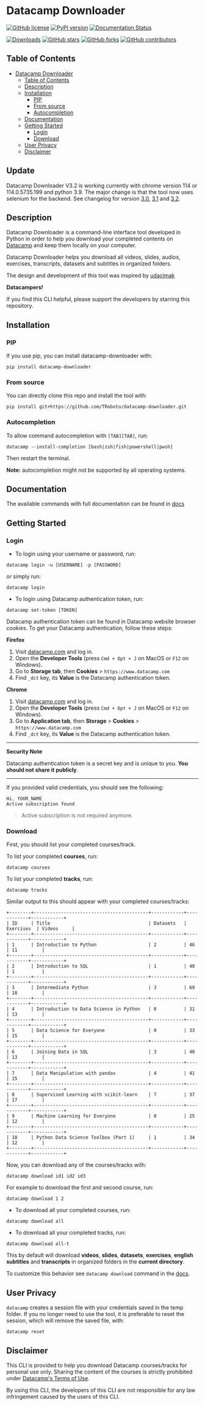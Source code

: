 # Datacamp Downloader

[![GitHub license](https://img.shields.io/github/license/TRoboto/datacamp-downloader)](https://github.com/TRoboto/datacamp-downloader/blob/master/LICENSE)
[![PyPI version](https://badge.fury.io/py/datacamp-downloader.svg)](https://pypi.org/project/datacamp-downloader/)
[![Documentation Status](https://readthedocs.org/projects/ansicolortags/badge/?version=latest)](https://github.com/TRoboto/datacamp-downloader/blob/master/docs.md)

[![Downloads](https://pepy.tech/badge/datacamp-downloader)](https://pepy.tech/project/datacamp-downloader)
[![GitHub stars](https://img.shields.io/github/stars/TRoboto/datacamp-downloader)](https://github.com/TRoboto/datacamp-downloader/stargazers)
[![GitHub forks](https://img.shields.io/github/forks/TRoboto/datacamp-downloader)](https://github.com/TRoboto/datacamp-downloader/network/members)
[![GitHub contributors](https://img.shields.io/github/contributors/TRoboto/datacamp-downloader)](https://github.com/TRoboto/datacamp-downloader/graphs/contributors)

## Table of Contents

- [Datacamp Downloader](#datacamp-downloader)
  - [Table of Contents](#table-of-contents)
  - [Description](#description)
  - [Installation](#installation)
    - [PIP](#pip)
    - [From source](#from-source)
    - [Autocompletion](#autocompletion)
  - [Documentation](#documentation)
  - [Getting Started](#getting-started)
    - [Login](#login)
    - [Download](#download)
  - [User Privacy](#user-privacy)
  - [Disclaimer](#disclaimer)

## Update

Datacamp Downloader V3.2 is working currently with chrome version 114 or 114.0.5735.199 and python 3.9. The major change is that the tool now uses selenium for the backend. See changelog for version [3.0](https://github.com/TRoboto/datacamp-downloader/pull/39), [3.1](https://github.com/TRoboto/datacamp-downloader/pull/42)
and [3.2](https://github.com/TRoboto/datacamp-downloader/pull/47).

## Description

Datacamp Downloader is a command-line interface tool developed in Python
in order to help you download your completed contents on [Datacamp](https://datacamp.com)
and keep them locally on your computer.

Datacamp Downloader helps you download all videos, slides, audios, exercises, transcripts, datasets and subtitles in organized folders.

The design and development of this tool was inspired by [udacimak](https://github.com/udacimak/udacimak)

**Datacampers!**

If you find this CLI helpful, please support the developers by starring this repository.

## Installation

### PIP

If you use pip, you can install datacamp-downloader with:

```
pip install datacamp-downloader
```

### From source

You can directly clone this repo and install the tool with:

```
pip install git+https://github.com/TRoboto/datacamp-downloader.git
```

### Autocompletion

To allow command autocompletion with `[TAB][TAB]`, run:

```
datacamp --install-completion [bash|zsh|fish|powershell|pwsh]
```

Then restart the terminal.

**Note:** autocompletion might not be supported by all operating systems.

## Documentation

The available commands with full documentation can be found in [docs](https://github.com/TRoboto/datacamp-downloader/blob/master/docs.md)

## Getting Started

### Login

- To login using your username or password, run:

```
datacamp login -u [USERNAME] -p [PASSWORD]
```

or simply run:

```
datacamp login
```

- To login using Datacamp authentication token, run:

```
datacamp set-token [TOKEN]
```

Datacamp authentication token can be found in Datacamp website browser _cookies_.
To get your Datacamp authentication, follow these steps:

**Firefox**

1. Visit [datacamp.com](https://datacamp.com) and log in.
2. Open the **Developer Tools** (press `Cmd + Opt + J` on MacOS or `F12` on Windows).
3. Go to **Storage tab**, then **Cookies** > `https://www.datacamp.com`
4. Find `_dct` key, its **Value** is the Datacamp authentication token.

**Chrome**

1. Visit [datacamp.com](https://datacamp.com) and log in.
2. Open the **Developer Tools** (press `Cmd + Opt + J` on MacOS or `F12` on Windows).
3. Go to **Application tab**, then **Storage** > **Cookies** > `https://www.datacamp.com`
4. Find `_dct` key, its **Value** is the Datacamp authentication token.

---

**Security Note**

Datacamp authentication token is a secret key and is unique to you. **You should not share it publicly**.

---

If you provided valid credentials, you should see the following:

```
Hi, YOUR_NAME
Active subscription found
```

> Active subscription is not required anymore.

### Download

First, you should list your completed courses/track.

To list your completed **courses**, run:

```
datacamp courses
```

To list your completed **tracks**, run:

```
datacamp tracks
```

Similar output to this should appear with your completed courses/tracks:

```
+--------+------------------------------------------+------------+------------+------------+
| ID     | Title                                    | Datasets   | Exercises  | Videos     |
+--------+------------------------------------------+------------+------------+------------+
| 1      | Introduction to Python                   | 2          | 46         | 11         |
+--------+------------------------------------------+------------+------------+------------+
| 2      | Introduction to SQL                      | 1          | 40         | 1          |
+--------+------------------------------------------+------------+------------+------------+
| 3      | Intermediate Python                      | 3          | 69         | 18         |
+--------+------------------------------------------+------------+------------+------------+
| 4      | Introduction to Data Science in Python   | 0          | 31         | 13         |
+--------+------------------------------------------+------------+------------+------------+
| 5      | Data Science for Everyone                | 0          | 33         | 15         |
+--------+------------------------------------------+------------+------------+------------+
| 6      | Joining Data in SQL                      | 3          | 40         | 13         |
+--------+------------------------------------------+------------+------------+------------+
| 7      | Data Manipulation with pandas            | 4          | 41         | 15         |
+--------+------------------------------------------+------------+------------+------------+
| 8      | Supervised Learning with scikit-learn    | 7          | 37         | 17         |
+--------+------------------------------------------+------------+------------+------------+
| 9      | Machine Learning for Everyone            | 0          | 25         | 12         |
+--------+------------------------------------------+------------+------------+------------+
| 10     | Python Data Science Toolbox (Part 1)     | 1          | 34         | 12         |
+--------+------------------------------------------+------------+------------+------------+
```

Now, you can download any of the courses/tracks with:

```
datacamp download id1 id2 id3
```

For example to download the first and second course, run:

```
datacamp download 1 2
```

- To download all your completed courses, run:

```
datacamp download all
```

- To download all your completed tracks, run:

```
datacamp download all-t
```

This by default will download **videos**, **slides**, **datasets**, **exercises**, **english subtitles** and **transcripts** in organized folders in the **current directory**.

To customize this behavior see `datacamp download` command in the [docs](https://github.com/TRoboto/datacamp-downloader/blob/master/docs.md).

## User Privacy

`datacamp` creates a session file with your credentials saved in the temp folder. If you no longer need to use the tool, it is preferable to reset the session, which will remove the saved file, with:

```
datacamp reset
```

## Disclaimer

This CLI is provided to help you download Datacamp courses/tracks for personal use only. Sharing the content of the courses is strictly prohibited under [Datacamp's Terms of Use](https://www.datacamp.com/terms-of-use/).

By using this CLI, the developers of this CLI are not responsible for any law infringement caused by the users of this CLI.
